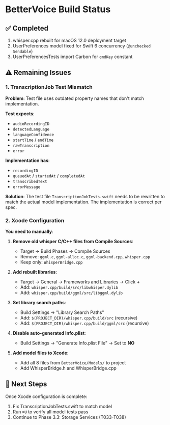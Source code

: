 # BetterVoice Build Status

## ✅ Completed
1. whisper.cpp rebuilt for macOS 12.0 deployment target
2. UserPreferences model fixed for Swift 6 concurrency (`@unchecked Sendable`)
3. UserPreferencesTests import Carbon for `cmdKey` constant

## ⚠️ Remaining Issues

### 1. TranscriptionJob Test Mismatch
**Problem**: Test file uses outdated property names that don't match implementation.

**Test expects**:
- `audioRecordingID`
- `detectedLanguage`
- `languageConfidence`
- `startTime` / `endTime`
- `rawTranscription`
- `error`

**Implementation has**:
- `recordingID`
- `queuedAt` / `startedAt` / `completedAt`
- `transcribedText`
- `errorMessage`

**Solution**: The test file `TranscriptionJobTests.swift` needs to be rewritten to match the actual model implementation. The implementation is correct per spec.

### 2. Xcode Configuration

**You need to manually**:
1. **Remove old whisper C/C++ files from Compile Sources**:
   - Target → Build Phases → Compile Sources
   - Remove: `ggml.c`, `ggml-alloc.c`, `ggml-backend.cpp`, `whisper.cpp`
   - Keep only: `WhisperBridge.cpp`

2. **Add rebuilt libraries**:
   - Target → General → Frameworks and Libraries → Click **+**
   - Add: `whisper.cpp/build/src/libwhisper.dylib`
   - Add: `whisper.cpp/build/ggml/src/libggml.dylib`

3. **Set library search paths**:
   - Build Settings → "Library Search Paths"
   - Add: `$(PROJECT_DIR)/whisper.cpp/build/src` (recursive)
   - Add: `$(PROJECT_DIR)/whisper.cpp/build/ggml/src` (recursive)

4. **Disable auto-generated Info.plist**:
   - Build Settings → "Generate Info.plist File" → Set to **NO**

5. **Add model files to Xcode**:
   - Add all 8 files from `BetterVoice/Models/` to project
   - Add WhisperBridge.h and WhisperBridge.cpp

## 📝 Next Steps

Once Xcode configuration is complete:
1. Fix TranscriptionJobTests.swift to match model
2. Run `⌘U` to verify all model tests pass
3. Continue to Phase 3.3: Storage Services (T033-T038)

